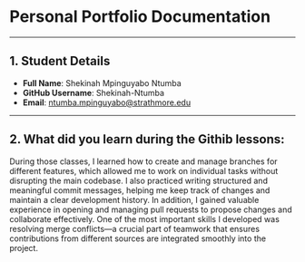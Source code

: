 # Personal Portfolio Documentation

---

## 1. Student Details

- **Full Name**: Shekinah Mpinguyabo Ntumba  
- **GitHub Username**: Shekinah-Ntumba  
- **Email**: ntumba.mpinguyabo@strathmore.edu

---


## 2. What did you learn during the Githib lessons:

During those classes, I learned how to create and manage branches for different features, which allowed me to work on individual tasks without disrupting the main codebase. I also practiced writing structured and meaningful commit messages, helping me keep track of changes and maintain a clear development history. In addition, I gained valuable experience in opening and managing pull requests to propose changes and collaborate effectively. One of the most important skills I developed was resolving merge conflicts—a crucial part of teamwork that ensures contributions from different sources are integrated smoothly into the project.
